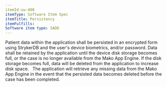 ```yaml
---
itemId:sw-400
itemType: Software Item Spec
itemTitle: Persistency
itemFulfills: 
Software item type: SADD
---
```

Patient data within the application shall be persisted in an encrypted form using StrykerDB and the user's device biometrics, and/or password.
Data shall be retained by the application until the device disk storage becomes full, or the case is no longer available from the Mako App Engine. If the disk storage becomes full, data will be deleted from the application to increase disk space.
 
The application will retrieve any missing data from the Mako App Engine in the event that the persisted data becomes deleted before the case has been completed.